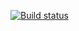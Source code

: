 [![Build status](https://ci.appveyor.com/api/projects/status/ja5gfim2npxti7jk?svg=true)](https://ci.appveyor.com/project/BabintsevaS/ciwithav)
